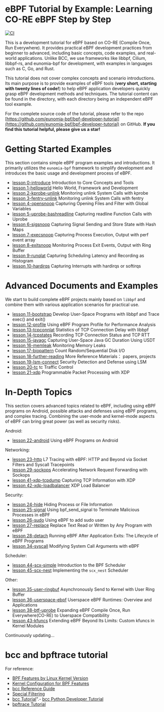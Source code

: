 # eBPF Tutorial by Example: Learning CO-RE eBPF Step by Step

[![CI](https://github.com/eunomia-bpf/bpf-developer-tutorial/actions/workflows/main.yml/badge.svg)](https://github.com/eunomia-bpf/bpf-developer-tutorial/actions/workflows/main.yml)

This is a development tutorial for eBPF based on CO-RE (Compile Once, Run Everywhere). It provides practical eBPF development practices from beginner to advanced, including basic concepts, code examples, and real-world applications. Unlike BCC, we use frameworks like libbpf, Cilium, libbpf-rs, and eunomia-bpf for development, with examples in languages such as C, Go, and Rust.

This tutorial does not cover complex concepts and scenario introductions. Its main purpose is to provide examples of eBPF tools (**very short, starting with twenty lines of code!**) to help eBPF application developers quickly grasp eBPF development methods and techniques. The tutorial content can be found in the directory, with each directory being an independent eBPF tool example.

For the complete source code of the tutorial, please refer to the repo [https://github.com/eunomia-bpf/bpf-developer-tutorial](https://github.com/eunomia-bpf/bpf-developer-tutorial) on GitHub. **If you find this tutorial helpful, please give us a star!**

# Getting Started Examples

This section contains simple eBPF program examples and introductions. It primarily utilizes the `eunomia-bpf` framework to simplify development and introduces the basic usage and development process of eBPF.

- [lesson 0-introduce](0-introduce/README.md) Introduction to Core Concepts and Tools
- [lesson 1-helloworld](1-helloworld/README.md) Hello World, Framework and Development
- [lesson 2-kprobe-unlink](2-kprobe-unlink/README.md) Monitoring unlink System Calls with kprobe
- [lesson 3-fentry-unlink](3-fentry-unlink/README.md) Monitoring unlink System Calls with fentry
- [lesson 4-opensnoop](4-opensnoop/README.md) Capturing Opening Files and Filter with Global Variables
- [lesson 5-uprobe-bashreadline](5-uprobe-bashreadline/README.md) Capturing readline Function Calls with Uprobe
- [lesson 6-sigsnoop](6-sigsnoop/README.md) Capturing Signal Sending and Store State with Hash Maps
- [lesson 7-execsnoop](7-execsnoop/README.md) Capturing Process Execution, Output with perf event array
- [lesson 8-exitsnoop](8-exitsnoop/README.md) Monitoring Process Exit Events, Output with Ring Buffer
- [lesson 9-runqlat](9-runqlat/README.md) Capturing Scheduling Latency and Recording as Histogram
- [lesson 10-hardirqs](10-hardirqs/README.md) Capturing Interrupts with hardirqs or softirqs

# Advanced Documents and Examples

We start to build complete eBPF projects mainly based on `libbpf` and combine them with various application scenarios for practical use.

- [lesson 11-bootstrap](11-bootstrap/README.md) Develop User-Space Programs with libbpf and Trace exec() and exit()
- [lesson 12-profile](12-profile/README.md) Using eBPF Program Profile for Performance Analysis
- [lesson 13-tcpconnlat](13-tcpconnlat/README.md) Statistics of TCP Connection Delay with libbpf
- [lesson 14-tcpstates](14-tcpstates/README.md) Recording TCP Connection Status and TCP RTT
- [lesson 15-javagc](15-javagc/README.md) Capturing User-Space Java GC Duration Using USDT
- [lesson 16-memleak](16-memleak/README.md) Monitoring Memory Leaks
- [lesson 17-biopattern](17-biopattern/README.md) Count Random/Sequential Disk I/O
- [lesson 18-further-reading](18-further-reading/README.md) More Reference Materials： papers, projects
- [lesson 19-lsm-connect](19-lsm-connect/README.md) Security Detection and Defense using LSM
- [lesson 20-tc](20-tc/README.md) tc Traffic Control
- [lesson 21-xdp](21-xdp/README.md) Programmable Packet Processing with XDP

# In-Depth Topics

This section covers advanced topics related to eBPF, including using eBPF programs on Android, possible attacks and defenses using eBPF programs, and complex tracing. Combining the user-mode and kernel-mode aspects of eBPF can bring great power (as well as security risks).

Android:

- [lesson 22-android](22-android/README.md) Using eBPF Programs on Android

Networking:

- [lesson 23-http](23-http/README.md) L7 Tracing with eBPF: HTTP and Beyond via Socket Filters and Syscall Tracepoints
- [lesson 29-sockops](29-sockops/README.md) Accelerating Network Request Forwarding with Sockops
- [lesson 41-xdp-tcpdump](41-xdp-tcpdump/README.md) Capturing TCP Information with XDP
- [lesson 42-xdp-loadbalancer](42-xdp-loadbalancer/README.md) XDP Load Balancer

Security:

- [lesson 24-hide](24-hide/README.md) Hiding Process or File Information
- [lesson 25-signal](25-signal/README.md) Using bpf_send_signal to Terminate Malicious Processes in eBPF
- [lesson 26-sudo](26-sudo/README.md) Using eBPF to add sudo user
- [lesson 27-replace](27-replace/README.md) Replace Text Read or Written by Any Program with eBPF
- [lesson 28-detach](28-detach/README.md) Running eBPF After Application Exits: The Lifecycle of eBPF Programs
- [lesson 34-syscall](34-syscall/README.md) Modifying System Call Arguments with eBPF

Scheduler:

- [lesson 44-scx-simple](44-scx-simple/README.md) Introduction to the BPF Scheduler
- [lesson 45-scx-nest](45-scx-nest/README.md) Implementing the `scx_nest` Scheduler

Other:

- [lesson 35-user-ringbuf](35-user-ringbuf/README.md) Asynchronously Send to Kernel with User Ring Buffer
- [lesson 36-userspace-ebpf](36-userspace-ebpf/README.md) Userspace eBPF Runtimes: Overview and Applications
- [lesson 38-btf-uprobe](38-btf-uprobe/README.md) Expanding eBPF Compile Once, Run Everywhere(CO-RE) to Userspace Compatibility
- [lesson 43-kfuncs](43-kfuncs/README.md) Extending eBPF Beyond Its Limits: Custom kfuncs in Kernel Modules

Continuously updating...

# bcc and bpftrace tutorial

For reference:

- [BPF Features by Linux Kernel Version](bcc-documents/kernel-versions.md)
- [Kernel Configuration for BPF Features](bcc-documents/kernel_config.md)
- [bcc Reference Guide](bcc-documents/reference_guide.md)
- [Special Filtering](bcc-documents/special_filtering.md)
- [bcc Tutorial](bcc-documents/tutorial.md)".- [bcc Python Developer Tutorial](bcc-documents/tutorial_bcc_python_developer.md)
- [bpftrace Tutorial](bpftrace-tutorial/README.md)
